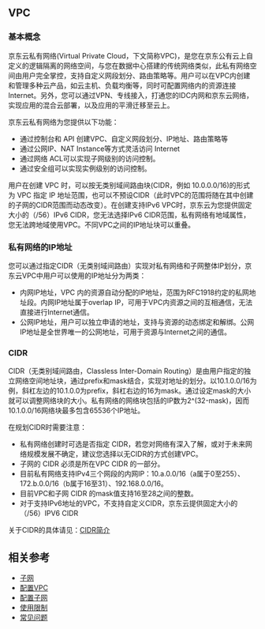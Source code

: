 ## **VPC**

### 基本概念

京东云私有网络(Virtual Private Cloud，下文简称VPC)，是您在京东公有云上自定义的逻辑隔离的网络空间，与您在数据中心搭建的传统网络类似，此私有网络空间由用户完全掌控，支持自定义网段划分、路由策略等。用户可以在VPC内创建和管理多种云产品，如云主机、负载均衡等，同时可配置网络内的资源连接Internet。另外，您可以通过VPN、专线接入，打通您的IDC内网和京东云网络，实现应用的混合云部署，以及应用的平滑迁移至云上。

京东云私有网络为您提供以下功能：

- 通过控制台和 API 创建VPC、自定义网段划分、IP地址、路由策略等
- 通过公网IP、NAT Instance等方式灵活访问 Internet
- 通过网络 ACL可以实现子网级别的访问控制。
- 通过安全组可以实现实例级别的访问控制。

用户在创建 VPC 时，可以按无类别域间路由块(CIDR，例如 10.0.0.0/16)的形式为 VPC 指定 IP 地址范围，也可以不预设CIDR（此时VPC的范围将随在其中创建的子网的CIDR范围而动态改变）。在创建支持IPv6 VPC时，京东云为您提供固定大小的（/56）IPv6 CIDR，您无法选择IPv6 CIDR范围，私有网络有地域属性，您无法跨地域使用VPC。不同VPC之间的IP地址块可以重叠。



### 私有网络的IP地址

您可以通过指定CIDR（无类别域间路由）实现对私有网络和子网整体IP划分，京东云VPC中用户可以使用的IP地址分为两类：

- 内网IP地址，VPC 内的资源自动分配的IP地址，范围为RFC1918约定的私网地址段。内网IP地址属于overlap IP，可用于VPC内资源之间的互相通信，无法直接进行Internet通信。
- 公网IP地址，用户可以独立申请的地址，支持与资源的动态绑定和解绑。公网IP地址是全世界唯一的公网地址，可用于资源与Internet之间的通信。



### **CIDR**

CIDR（无类别域间路由，Classless Inter-Domain Routing）是由用户指定的独立网络空间地址块，通过prefix和mask结合，实现对地址的划分。以10.1.0.0/16为例，斜杠左边的10.1.0.0为prefix，斜杠右边的16为mask。通过设定mask的大小就可以调整网络块的大小。私有网络的网络块包括的IP数为2^(32-mask)，因而10.1.0.0/16网络块最多包含65536个IP地址。

在规划CIDR时需要注意：

- 私有网络创建时可选是否指定 CIDR，若您对网络有深入了解，或对于未来网络规模发展不确定，建议您选择以无CIDR的方式创建VPC。
- 子网的 CIDR 必须是所在VPC CIDR 的一部分。
- 目前私有网络支持IPv4三个网段的内网IP：10.a.0.0/16（a属于0至255）、172.b.0.0/16（b属于16至31）、192.168.0.0/16。
- 目前VPC和子网 CIDR 的mask值支持16至28之间的整数。
- 对于支持IPv6地址的VPC，不支持自定义CIDR，京东云提供固定大小的（/56）IPV6 CIDR

关于CIDR的具体请见：[CIDR简介](https://en.wikipedia.org/wiki/Classless_Inter-Domain_Routing)

## 相关参考

- [子网](https://docs.jdcloud.com/cn/virtual-private-cloud/subnet-features)
- [配置VPC](../Operation-Guide/Vpc-Configuration.md)
- [配置子网](../Operation-Guide/Subnet-Configuration.md)
- [使用限制](https://docs.jdcloud.com/cn/virtual-private-cloud/restrictions)
- [常见问题](../FAQ/FAQ.md)



